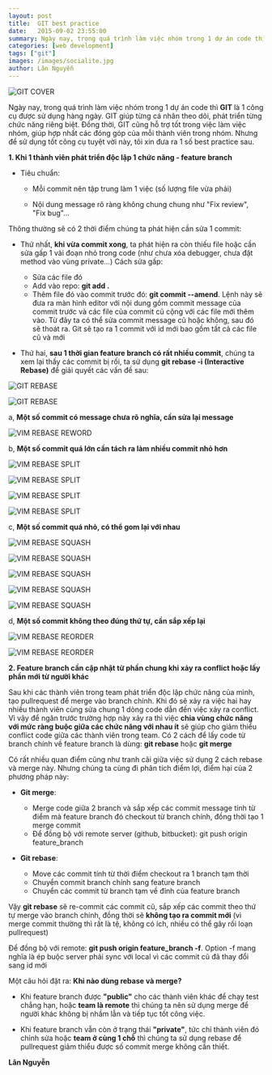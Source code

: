 ```yaml
---
layout: post
title:  GIT best practice
date:   2015-09-02 23:55:00
summary: Ngày nay, trong quá trình làm việc nhóm trong 1 dự án code thì GIT là 1 công cụ không thể thiếu được. GIT giúp từng cá nhân theo dõi, phát triển từng chức năng riêng biệt. Đồng thời, GIT cũng hỗ trợ tốt trong việc làm việc nhóm, giúp hợp nhất các đóng góp của mỗi thành viên trong nhóm
categories: [web development]
tags: ["git"]
images: /images/socialite.jpg
author: Lân Nguyễn
---
```


![GIT COVER](/images/socialite.jpg)

Ngày nay, trong quá trình làm việc nhóm trong 1 dự án code thì **GIT** là 1 công cụ được sử dụng hàng ngày. GIT giúp từng cá nhân theo dõi, phát triển từng chức năng riêng biệt. Đồng thời, GIT cũng hỗ trợ tốt trong việc làm việc nhóm, giúp hợp nhất các đóng góp của mỗi thành viên trong nhóm. Nhưng để sử dụng tốt công cụ tuyệt vời này, tôi xin đưa ra 1 số best practice sau.


__1. Khi 1 thành viên phát triển độc lập 1 chức năng - feature branch__

- Tiêu chuẩn:

  + Mỗi commit nên tập trung làm 1 việc (số lượng file vừa phải)

  + Nội dung message rõ ràng không chung chung như "Fix review", "Fix bug"...

Thông thường sẽ có 2 thời điểm chúng ta phát hiện cần sửa 1 commit:

  + Thứ nhất, **khi vừa commit xong**, ta phát hiện ra còn thiếu file hoặc cần sửa gấp 1 vài đoạn nhỏ trong code (như chưa xóa debugger, chưa đặt method vào vùng private...)
Cách sửa gấp:
 
    + Sửa các file đó
    + Add vào repo: **git add .**
    + Thêm file đó vào commit trước đó: **git commit --amend**. Lệnh này sẽ đưa ra màn hình editor với nội dung gồm commit message của commit trước và các file của commit cũ cộng với các file mới thêm vào. Từ đây ta có thể sửa commit message cũ hoặc không, sau đó sẽ thoát ra. Git sẽ tạo ra 1 commit với id mới bao gồm tất cả các file cũ và mới

  + Thứ hai, **sau 1 thời gian feature branch có rất nhiều commit**, chúng ta xem lại thấy các commit bị rối, ta sử dụng **git rebase -i (Interactive Rebase)** để giải quyết các vấn đề sau:

![GIT REBASE](/images/rebase.png)

![GIT REBASE](/images/default_rebase.png)

a, **Một số commit có message chưa rõ nghĩa, cần sửa lại message**

![VIM REBASE REWORD](/images/reword_rebase.png)

b,  **Một số commit quá lớn cần tách ra làm nhiều commit nhỏ hơn**

![VIM REBASE SPLIT](/images/split_rebase.png)

![VIM REBASE SPLIT](/images/split_rebase_1.png)

![VIM REBASE SPLIT](/images/split_rebase_2.png)

![VIM REBASE SPLIT](/images/split_result.png)

c, **Một số commit quá nhỏ, có thể gom lại với nhau**

![VIM REBASE SQUASH](/images/squash_rebase.png)

![VIM REBASE SQUASH](/images/squash_rebase_1.png)

![VIM REBASE SQUASH](/images/squash_rebase_2.png)

![VIM REBASE SQUASH](/images/squash_rebase_3.png)

![VIM REBASE SQUASH](/images/squash_result.png)

d, **Một số commit không theo đúng thứ tự, cần sắp xếp lại**

![VIM REBASE REORDER](/images/reorder_rebase.png)

![VIM REBASE REORDER](/images/reorder_result.png)
   
  
__2. Feature branch cần cập nhật từ phần chung khi xảy ra conflict hoặc lấy phần mới từ người khác__

Sau khi các thành viên trong team phát triển độc lập chức năng của mình, tạo pullrequest để merge vào branch chính. 
Khi đó sẽ xảy ra việc hai hay nhiều thành viên cùng sửa chung 1 dòng code dẫn đến việc xảy ra conflict. Vì vậy để ngăn trước trường hợp này xảy ra thì việc **chia vùng chức năng với mức ràng buộc giữa các chức năng với nhau ít** sẽ giúp cho giảm thiểu conflict code giữa các thành viên trong team. Có 2 cách để lấy code từ branch chính về feature branch là dùng: **git rebase** hoặc **git merge**

Có rất nhiều quan điểm cũng như tranh cãi giữa việc sử dụng 2 cách rebase và merge này. Nhưng chúng ta cùng đi phân tích điểm lợi, điểm hại của 2 phương pháp này:

+ **Git merge**: 
  + Merge code giữa 2 branch và sắp xếp các commit message tính từ điểm mà feature branch đó checkout từ branch chính, đồng thời tạo 1 merge commit
  + Để đồng bộ với remote server (github, bitbucket): git push origin feature_branch

+ **Git rebase**: 
  + Move các commit tính từ thời điểm checkout ra 1 branch tạm thời
  + Chuyển commit branch chính sang feature branch
  + Chuyển các commit từ branch tạm về đỉnh của feature branch

Vậy **git rebase** sẽ re-commit các commit cũ, sắp xếp các commit theo thứ tự merge vào branch chính, đồng thời sẽ **không tạo ra commit mới** (vì merge commit thường thì rất là tệ, không có ích, nhiều có thể gây rối loạn pullrequest)

Để đồng bộ với remote: **git push origin feature_branch -f**. Option -f mang nghĩa là ép buộc server phải sync với local vì các commit cũ đã thay đổi sang id mới

Một câu hỏi đặt ra: **Khi nào dùng rebase và merge?**

+ Khi feature branch được **"public"** cho các thành viên khác để chạy test chẳng hạn, hoặc **team là remote** thì chúng ta nên sử dụng merge để người khác không bị nhầm lẫn và tiếp tục tốt công việc.

+ Khi feature branch vẫn còn ở trạng thái **"private"**, tức chỉ thành viên đó chỉnh sửa hoặc **team ở cùng 1 chỗ** thì chúng ta sử dụng rebase để pullrequest giảm thiểu được số commit merge không cần thiết.

**Lân Nguyễn**
